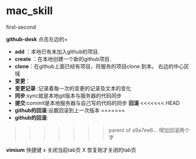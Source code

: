 # mac_skill
first-second

**github-desk**
点击左边的+
 
- **add** ：本地已有未加入github的项目.
- **create** ：在本地创建一个新的github项目.
- **clone**：在github上面已经有项目，将服务的项目clone 到本。
右边的中心区域
- **变更**：
- **变更记录** :记录着每一次的变更的记录及文本的变化
- **同步**:sync就是本地git版本与服务器的代码同步
- **提交**:commit是本地服务器与自己写的代码的同步
**回滚**
<<<<<<< HEAD
- **github的回滚**:设置回滚到上一次版本
=======
- **github的回滚**:
>>>>>>> parent of a9a7ee6... 增加回滚两个字












**vimium**
快捷键
x 关闭当前tab页  X  恢复刚才关闭的tab页
